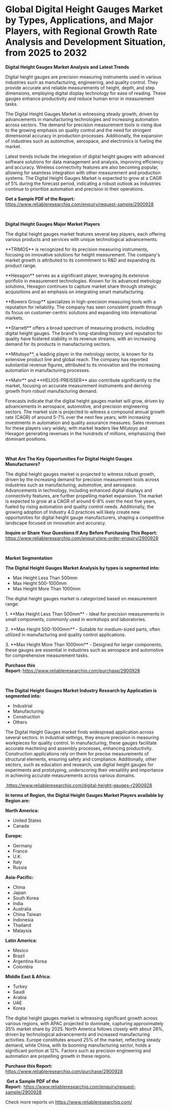 <p><h1>Global Digital Height Gauges Market by Types, Applications, and Major Players, with Regional Growth Rate Analysis and Development Situation, from 2025 to 2032</h1></p><p><strong>Digital Height Gauges Market Analysis and Latest Trends</strong></p>
<p><p>Digital height gauges are precision measuring instruments used in various industries such as manufacturing, engineering, and quality control. They provide accurate and reliable measurements of height, depth, and step dimensions, employing digital display technology for ease of reading. These gauges enhance productivity and reduce human error in measurement tasks.</p><p>The Digital Height Gauges Market is witnessing steady growth, driven by advancements in manufacturing technologies and increasing automation across sectors. The demand for precision measurement tools is rising due to the growing emphasis on quality control and the need for stringent dimensional accuracy in production processes. Additionally, the expansion of industries such as automotive, aerospace, and electronics is fueling the market.</p><p>Latest trends include the integration of digital height gauges with advanced software solutions for data management and analysis, improving efficiency and accuracy. Wireless connectivity features are also becoming popular, allowing for seamless integration with other measurement and production systems. The Digital Height Gauges Market is expected to grow at a CAGR of 5% during the forecast period, indicating a robust outlook as industries continue to prioritize automation and precision in their operations.</p></p>
<p><strong>Get a Sample PDF of the Report:&nbsp;</strong> <a href="https://www.reliableresearchiq.com/enquiry/request-sample/2900928?utm_campaign=2302&utm_medium=2&utm_source=Github&utm_content=ia&utm_term=16032025&utm_id=digital-height-gauges">https://www.reliableresearchiq.com/enquiry/request-sample/2900928</a></p>
<p>&nbsp;</p>
<p><strong>Digital Height Gauges Major Market Players</strong></p>
<p><p>The digital height gauges market features several key players, each offering various products and services with unique technological advancements. </p><p>**TRIMOS** is recognized for its precision measuring instruments, focusing on innovative solutions for height measurement. The company's market growth is attributed to its commitment to R&D and expanding its product range. </p><p>**Hexagon** serves as a significant player, leveraging its extensive portfolio in measurement technologies. Known for its advanced metrology solutions, Hexagon continues to capture market share through strategic acquisitions and an emphasis on integrating smart manufacturing.</p><p>**Bowers Group** specializes in high-precision measuring tools with a reputation for reliability. The company has seen consistent growth through its focus on customer-centric solutions and expanding into international markets.</p><p>**Starrett** offers a broad spectrum of measuring products, including digital height gauges. The brand's long-standing history and reputation for quality have fostered stability in its revenue streams, with an increasing demand for its products in manufacturing sectors.</p><p>**Mitutoyo**, a leading player in the metrology sector, is known for its extensive product line and global reach. The company has reported substantial revenue figures, attributed to its innovation and the increasing automation in manufacturing processes.</p><p>**Mahr** and **HELIOS-PREISSER** also contribute significantly to the market, focusing on accurate measurement instruments and deriving growth from robust manufacturing demand.</p><p>Forecasts indicate that the digital height gauges market will grow, driven by advancements in aerospace, automotive, and precision engineering sectors. The market size is projected to witness a compound annual growth rate (CAGR) of around 5-7% over the next few years, with increasing investments in automation and quality assurance measures. Sales revenues for these players vary widely, with market leaders like Mitutoyo and Hexagon generating revenues in the hundreds of millions, emphasizing their dominant positions.</p></p>
<p>&nbsp;</p>
<p><strong>What Are The Key Opportunities For Digital Height Gauges Manufacturers?</strong></p>
<p><p>The digital height gauges market is projected to witness robust growth, driven by the increasing demand for precision measurement tools across industries such as manufacturing, automotive, and aerospace. Advancements in technology, including enhanced digital displays and connectivity features, are further propelling market expansion. The market is expected to grow at a CAGR of around 6-8% over the next five years, fueled by rising automation and quality control needs. Additionally, the growing adoption of Industry 4.0 practices will likely create new opportunities for digital height gauge manufacturers, shaping a competitive landscape focused on innovation and accuracy.</p></p>
<p><strong>Inquire or Share Your Questions If Any Before Purchasing This Report:</strong> <a href="https://www.reliableresearchiq.com/enquiry/pre-order-enquiry/2900928?utm_campaign=2302&utm_medium=2&utm_source=Github&utm_content=ia&utm_term=16032025&utm_id=digital-height-gauges">https://www.reliableresearchiq.com/enquiry/pre-order-enquiry/2900928</a></p>
<p>&nbsp;</p>
<p><strong>Market Segmentation</strong></p>
<p><strong>The Digital Height Gauges Market Analysis by types is segmented into:</strong></p>
<p><ul><li>Max Height Less Than 500mm</li><li>Max Height 500-1000mm</li><li>Max Height More Than 1000mm</li></ul></p>
<p><p>The digital height gauges market is categorized based on measurement range: </p><p>1. **Max Height Less Than 500mm** - Ideal for precision measurements in small components, commonly used in workshops and laboratories.</p><p>  </p><p>2. **Max Height 500-1000mm** - Suitable for medium-sized parts, often utilized in manufacturing and quality control applications.</p><p>3. **Max Height More Than 1000mm** - Designed for larger components, these gauges are essential in industries such as aerospace and automotive for comprehensive measurement tasks.</p></p>
<p><strong>Purchase this Report:&nbsp;</strong><a href="https://www.reliableresearchiq.com/purchase/2900928?utm_campaign=2302&utm_medium=2&utm_source=Github&utm_content=ia&utm_term=16032025&utm_id=digital-height-gauges">https://www.reliableresearchiq.com/purchase/2900928</a></p>
<p>&nbsp;</p>
<p><strong>The Digital Height Gauges Market Industry Research by Application is segmented into:</strong></p>
<p><ul><li>Industrial</li><li>Manufacturing</li><li>Construction</li><li>Others</li></ul></p>
<p><p>The Digital Height Gauges market finds widespread application across several sectors. In industrial settings, they ensure precision in measuring workpieces for quality control. In manufacturing, these gauges facilitate accurate machining and assembly processes, enhancing productivity. Construction applications rely on them for precise measurements of structural elements, ensuring safety and compliance. Additionally, other sectors, such as education and research, use digital height gauges for experiments and prototyping, underscoring their versatility and importance in achieving accurate measurements across various domains.</p></p>
<p><a href="https://www.reliableresearchiq.com/digital-height-gauges-r2900928?utm_campaign=2302&utm_medium=2&utm_source=Github&utm_content=ia&utm_term=16032025&utm_id=digital-height-gauges">&nbsp;https://www.reliableresearchiq.com/digital-height-gauges-r2900928</a></p>
<p><strong>In terms of Region, the Digital Height Gauges Market Players available by Region are:</strong></p>
<p>
    <p> <strong> North America: </strong>
        <ul>
            <li>United States</li>
            <li>Canada</li>
        </ul>
        </p> 
    <p> <strong> Europe: </strong>
        <ul>
            <li>Germany</li>
            <li>France</li>
            <li>U.K.</li>
            <li>Italy</li>
            <li>Russia</li>
        </ul>
        </p> 
    <p> <strong> Asia-Pacific: </strong>
        <ul>
            <li>China</li>
            <li>Japan</li>
            <li>South Korea</li>
            <li>India</li>
            <li>Australia</li>
            <li>China Taiwan</li>
            <li>Indonesia</li>
            <li>Thailand</li>
            <li>Malaysia</li>
        </ul>
        </p> 
    <p> <strong> Latin America: </strong>
        <ul>
            <li>Mexico</li>
            <li>Brazil</li>
            <li>Argentina Korea</li>
            <li>Colombia</li>
        </ul>
        </p> 
    <p> <strong> Middle East & Africa: </strong>
        <ul>
            <li>Turkey</li>
            <li>Saudi</li>
            <li>Arabia</li>
            <li>UAE</li>
            <li>Korea</li>
        </ul>
    </p>
    </p>
<p><p>The digital height gauges market is witnessing significant growth across various regions, with APAC projected to dominate, capturing approximately 35% market share by 2025. North America follows closely with about 28%, driven by technological advancements and increased manufacturing activities. Europe constitutes around 25% of the market, reflecting steady demand, while China, with its booming manufacturing sector, holds a significant portion at 12%. Factors such as precision engineering and automation are propelling growth in these regions.</p></p>
<p><strong>Purchase this Report: </strong><a href="https://www.reliableresearchiq.com/purchase/2900928?utm_campaign=2302&utm_medium=2&utm_source=Github&utm_content=ia&utm_term=16032025&utm_id=digital-height-gauges">https://www.reliableresearchiq.com/purchase/2900928</a></p>
<p>&nbsp;<strong>Get a Sample PDF of the Report:&nbsp;&nbsp;</strong><a href="https://www.reliableresearchiq.com/enquiry/request-sample/2900928?utm_campaign=2302&utm_medium=2&utm_source=Github&utm_content=ia&utm_term=16032025&utm_id=digital-height-gauges">https://www.reliableresearchiq.com/enquiry/request-sample/2900928</a></p>
<p><strong></strong></p>
<p>Check more reports on <a href="https://www.reliableresearchiq.com/?utm_campaign=2302&utm_medium=2&utm_source=Github&utm_content=ia&utm_term=16032025&utm_id=digital-height-gauges">https://www.reliableresearchiq.com/</a></p>